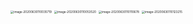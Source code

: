 <img src="/Users/diaomin/Library/Application Support/typora-user-images/image-20200630110035719.png" alt="image-20200630110035719" style="zoom:33%;" />



<img src="/Users/diaomin/Library/Application Support/typora-user-images/image-20200630110053520.png" alt="image-20200630110053520" style="zoom:33%;" />



<img src="/Users/diaomin/Library/Application Support/typora-user-images/image-20200630110110678.png" alt="image-20200630110110678" style="zoom:33%;" />



<img src="/Users/diaomin/Library/Application Support/typora-user-images/image-20200630110123215.png" alt="image-20200630110123215" style="zoom:33%;" />

